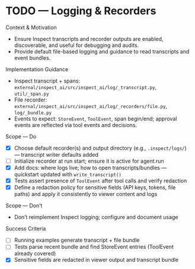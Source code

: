 # TODO — Logging & Recorders

Context & Motivation
- Ensure Inspect transcripts and recorder outputs are enabled, discoverable, and useful for debugging and audits.
- Provide default file-based logging and guidance to read transcripts and event bundles.

Implementation Guidance
- Inspect transcript + spans: `external/inspect_ai/src/inspect_ai/log/_transcript.py`, `util/_span.py`
- File recorder: `external/inspect_ai/src/inspect_ai/log/_recorders/file.py`, `log/_bundle.py`
- Events to expect: `StoreEvent`, `ToolEvent`, span begin/end; approval events are reflected via tool events and decisions.

Scope — Do
- [x] Choose default recorder(s) and output directory (e.g., `.inspect/logs/`) — transcript writer defaults added
- [ ] Initialize recorder at run start; ensure it is active for agent.run
- [x] Add docs: where logs live; how to open transcripts/bundles — quickstart updated with `write_transcript()`
- [x] Tests assert presence of `ToolEvent` after tool calls and verify redaction
- [x] Define a redaction policy for sensitive fields (API keys, tokens, file paths) and apply it consistently to viewer content and logs

Scope — Don’t
- Don’t reimplement Inspect logging; configure and document usage

Success Criteria
- [ ] Running examples generate transcript + file bundle
- [ ] Tests parse recent bundle and find StoreEvent entries (ToolEvent already covered)
- [x] Sensitive fields are redacted in viewer output and transcript bundle
